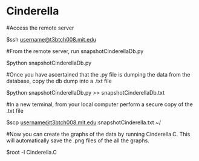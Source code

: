 # Cinderella


#Access the remote server
  
  $ssh username@t3btch008.mit.edu
  
#From the remote server, run snapshotCinderellaDb.py
  
  $python snapshotCinderellaDb.py

#Once you have ascertained that the .py file is dumping the data from the database, copy the db dump into a .txt file
  
  $python snapshotCinderellaDb.py >> snapshotCinderellaDb.txt
  
#In a new terminal, from your local computer perform a secure copy of the .txt file
  
  $scp username@t3btch008.mit.edu:snapshotCinderella.txt ~/
  
#Now you can create the graphs of the data by running Cinderella.C. This will automatically save the .png files of the all the graphs.

  $root -l Cinderella.C
